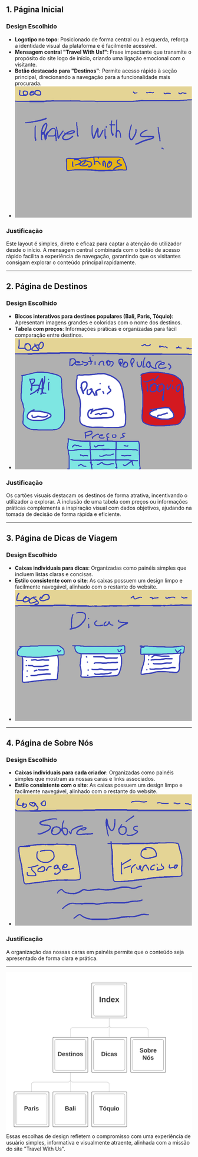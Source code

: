 ## 1. Página Inicial
### **Design Escolhido**
- **Logotipo no topo**: Posicionado de forma central ou à esquerda, reforça a identidade visual da plataforma e é facilmente acessível.
- **Mensagem central "Travel With Us!"**: Frase impactante que transmite o propósito do site logo de início, criando uma ligação emocional com o visitante.
- **Botão destacado para "Destinos"**: Permite acesso rápido à seção principal, direcionando a navegação para a funcionalidade mais procurada.
- ![Sketch 1](sketch1.png) 

### **Justificação**
Este layout é simples, direto e eficaz para captar a atenção do utilizador desde o início. A mensagem central combinada com o botão de acesso rápido facilita a experiência de navegação, garantindo que os visitantes consigam explorar o conteúdo principal rapidamente.

---

## 2. Página de Destinos
### **Design Escolhido**
- **Blocos interativos para destinos populares (Bali, Paris, Tóquio)**: Apresentam imagens grandes e coloridas com o nome dos destinos. 
- **Tabela com preços**: Informações práticas e organizadas para fácil comparação entre destinos.
-  ![Sketch 2](sketch2.png) 

### **Justificação**
Os cartões visuais destacam os destinos de forma atrativa, incentivando o utilizador a explorar. A inclusão de uma tabela com preços ou informações práticas complementa a inspiração visual com dados objetivos, ajudando na tomada de decisão de forma rápida e eficiente.

---

## 3. Página de Dicas de Viagem
### **Design Escolhido**
- **Caixas individuais para dicas**: Organizadas como painéis simples que incluem listas claras e concisas.
- **Estilo consistente com o site**: As caixas possuem um design limpo e facilmente navegável, alinhado com o restante do website.
- ![Sketch 3](sketch3.png) 

---

## 4. Página de Sobre Nós
### **Design Escolhido**
- **Caixas individuais para cada criador**: Organizadas como painéis simples que mostram as nossas caras e links associados.
- **Estilo consistente com o site**: As caixas possuem um design limpo e facilmente navegável, alinhado com o restante do website.
- ![Sketch 4](sketch4.png) 

### **Justificação**
A organização das nossas caras em painéis permite que o conteúdo seja apresentado de forma clara e prática.

---
![Sitemap](sitemap.png)
Essas escolhas de design refletem o compromisso com uma experiência de usuário simples, informativa e visualmente atraente, alinhada com a missão do site "Travel With Us".
